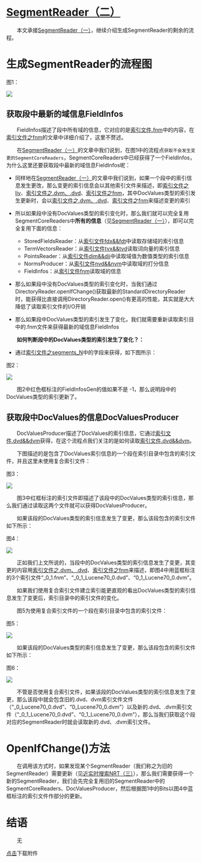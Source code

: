 # [SegmentReader（二）](https://www.amazingkoala.com.cn/Lucene/Index/)

&emsp;&emsp;本文承接[SegmentReader（一）](https://www.amazingkoala.com.cn/Lucene/Index/2019/1014/99.html)，继续介绍生成SegmentReader的剩余的流程。

# 生成SegmentReader的流程图

图1：

<img src="SegmentReader（二）-image/1.png">

## 获取段中最新的域信息FieldInfos

&emsp;&emsp;FieldInfos描述了段中所有域的信息，它对应的是[索引文件.fnm](https://www.amazingkoala.com.cn/Lucene/suoyinwenjian/2019/0606/64.html)中的内容，在[索引文件之fnm](https://www.amazingkoala.com.cn/Lucene/suoyinwenjian/2019/0606/64.html)的文章中详细介绍了，这里不赘述。

&emsp;&emsp;在[SegmentReader（一）](https://www.amazingkoala.com.cn/Lucene/Index/2019/1014/99.html)的文章中我们说到，在图1中的流程点`获取不会发生变更的SegmentCoreReaders`，SegmentCoreReaders中已经获得了一个FieldInfos，为什么这里还要获取段中最新的域信息FieldInfos呢：

- 同样地在[SegmentReader（一）](https://www.amazingkoala.com.cn/Lucene/Index/2019/1014/99.html)的文章中我们说到，如果一个段中的索引信息发生更改，那么变更的索引信息会以其他索引文件来描述，即[索引文件之liv](https://www.amazingkoala.com.cn/Lucene/suoyinwenjian/2019/0425/54.html)、[索引文件之.dvm、.dvd](https://www.amazingkoala.com.cn/Lucene/DocValues/)、[索引文件之fnm](https://www.amazingkoala.com.cn/Lucene/suoyinwenjian/2019/0606/64.html)，其中DocValues类型的索引发生更新时，会以[索引文件之.dvm、.dvd](https://www.amazingkoala.com.cn/Lucene/DocValues/)、[索引文件之fnm](https://www.amazingkoala.com.cn/Lucene/suoyinwenjian/2019/0606/64.html)来描述变更的索引
- 所以如果段中没有DocValues类型的索引变化时，那么我们就可以完全复用SegmentCoreReaders中**所有的信息**（见[SegmentReader（一）](https://www.amazingkoala.com.cn/Lucene/Index/2019/1014/99.html)），即可以完全复用下面的信息：

  - StoredFieldsReader：从[索引文件fdx&&fdt](https://www.amazingkoala.com.cn/Lucene/suoyinwenjian/2019/0301/38.html)中读取存储域的索引信息
  - TermVectorsReader：从[索引文件tvx&&tvd](https://www.amazingkoala.com.cn/Lucene/suoyinwenjian/2019/0429/56.html)读取词向量的索引信息
  - PointsReader：从[索引文件dim&&dii](https://www.amazingkoala.com.cn/Lucene/suoyinwenjian/2019/0424/53.html)中读取域值为数值类型的索引信息
  - NormsProducer：从[索引文件nvd&&nvm](https://www.amazingkoala.com.cn/Lucene/suoyinwenjian/2019/0305/39.html)中读取域的打分信息
  - FieldInfos：从[索引文件fnm](https://www.amazingkoala.com.cn/Lucene/suoyinwenjian/2019/0606/64.html)读取域的信息
-	那么如果段中没有DocValues类型的索引变化时，当我们通过DirectoryReader.openIfChange()获取最新的StandardDirectoryReader时，能获得比直接调用DirectoryReader.open()有更高的性能，其实就是大大降低了读取索引文件的I/O开销
-	那么如果段中DocValues类型的索引发生了变化，我们就需要重新读取索引目中的.fnm文件来获得最新的域信息FieldInfos

&emsp;&emsp;**如何判断段中的DocValues类型的索引发生了变化？：**

-	通过[索引文件之segments_N](https://www.amazingkoala.com.cn/Lucene/suoyinwenjian/2019/0610/65.html)中的字段来获得，如下图所示：

图2：

<img src="SegmentReader（二）-image/2.png">

&emsp;&emsp;图2中红色框标注的FieldInfosGen的值如果不是 -1，那么说明段中的DocValues类型的索引更新了。

## 获取段中DocValues的信息DocValuesProducer

&emsp;&emsp;DocValuesProducer描述了DocValues的索引信息，它通过[索引文件.dvd&&dvm](https://www.amazingkoala.com.cn/Lucene/DocValues/)获得，在这个流程点我们关注的是如何读取[索引文件.dvd&&dvm](https://www.amazingkoala.com.cn/Lucene/DocValues/)。

&emsp;&emsp;下图描述的是包含了DocValues索引信息的一个段在索引目录中包含的索引文件，并且这里未使用复合索引文件：

图3：

<img src="SegmentReader（二）-image/3.png">

&emsp;&emsp;图3中红框标注的索引文件即描述了该段中的DocValues类型的索引信息，那么我们通过读取这两个文件就可以获得DocValuesProducer。

&emsp;&emsp;如果该段的DocValues类型的索引信息发生了变更，那么该段包含的索引文件如下所示：

图4：

<img src="SegmentReader（二）-image/4.png">

&emsp;&emsp;正如我们上文所说的，当段中的DocValues类型的索引信息发生了变更，其变更的内容用[索引文件之.dvm、.dvd](https://www.amazingkoala.com.cn/Lucene/DocValues/)、[索引文件之fnm](https://www.amazingkoala.com.cn/Lucene/suoyinwenjian/2019/0606/64.html)来描述，即图4中用蓝框标注的3个索引文件“\_0\_1.fnm”、“\_0\_1\_Lucene70\_0.dvd”、“0\_1\_Lucene70\_0.dvm”。

&emsp;&emsp;如果我们使用复合索引文件建立索引能更直观的看出DocValues类型的索引信息发生了变更后，索引目录中的索引文件的变化。

&emsp;&emsp;图5为使用复合索引文件的一个段在索引目录中包含的索引文件：

图5：

<img src="SegmentReader（二）-image/5.png">

&emsp;&emsp;如果该段的DocValues类型的索引信息发生了变更，那么该段包含的索引文件如下所示：

图6：

<img src="SegmentReader（二）-image/6.png">

&emsp;&emsp;不管是否使用复合索引文件，如果该段的DocValues类型的索引信息发生了变更，那么该段中就会包含旧的.dvd、dvm索引文件文件（“\_0\_Lucene70\_0.dvd”、“0\_Lucene70\_0.dvm”）以及新的.dvd、.dvm索引文件（“\_0\_1\_Lucene70\_0.dvd”、“0\_1\_Lucene70\_0.dvm”），那么当我们获取这个段对应的SegmentReader时就会读取新的.dvd、.dvm索引文件。

# OpenIfChange()方法

&emsp;&emsp;在调用该方式时，如果发现某个SegmentReader（我们称之为旧的SegmentReader）需要更新（见[近实时搜索NRT（三）](https://www.amazingkoala.com.cn/Lucene/Index/2019/0920/95.html)），那么我们需要获得一个新的SegmentReader，我们会先完全复用旧的SegmentReader中的SegmentCoreReaders、DocValuesProducer，然后根据图1中的Bits以图4中蓝框标注的索引文件作部分的更新。

# 结语

&emsp;&emsp;无

[点击](http://www.amazingkoala.com.cn/attachment/Lucene/Index/SegmentReader/SegmentReader（二）/SegmentReader（二）.zip)下载附件







